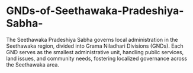 # GNDs-of-Seethawaka-Pradeshiya-Sabha-
The Seethawaka Pradeshiya Sabha governs local administration in the Seethawaka region, divided into Grama Niladhari Divisions (GNDs). Each GND serves as the smallest administrative unit, handling public services, land issues, and community needs, fostering localized governance across the Seethawaka area.
